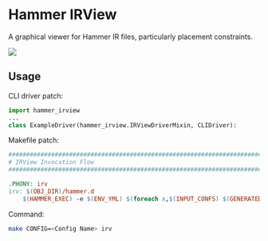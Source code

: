 # Hammer IRView
A graphical viewer for Hammer IR files, particularly placement constraints.

![](assets/example.png)

## Usage

CLI driver patch:

```py
import hammer_irview
...
class ExampleDriver(hammer_irview.IRViewDriverMixin, CLIDriver):
```

Makefile patch:

```makefile
#########################################################################################
# IRView Invocation Flow
#########################################################################################

.PHONY: irv
irv: $(OBJ_DIR)/hammer.d
	$(HAMMER_EXEC) -e $(ENV_YML) $(foreach x,$(INPUT_CONFS) $(GENERATED_CONFS), -p $(x)) --obj_dir $(OBJ_DIR) irv
```

Command:

```sh
make CONFIG=<Config Name> irv
```